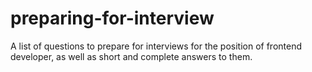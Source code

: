 # preparing-for-interview
A list of questions to prepare for interviews for the position of frontend developer, as well as short and complete answers to them.
